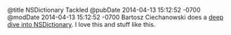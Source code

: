 @title NSDictionary Tackled
@pubDate 2014-04-13 15:12:52 -0700
@modDate 2014-04-13 15:12:52 -0700
Bartosz Ciechanowski does a <a href="http://ciechanowski.me/blog/2014/04/08/exposing-nsdictionary/">deep dive into NSDictionary</a>. I love this and stuff like this.

